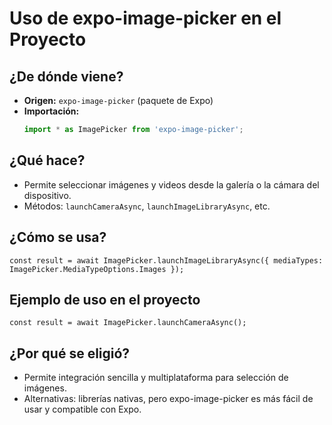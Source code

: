 # Uso de expo-image-picker en el Proyecto

## ¿De dónde viene?
- **Origen:** `expo-image-picker` (paquete de Expo)
- **Importación:**
  ```typescript
  import * as ImagePicker from 'expo-image-picker';
  ```

## ¿Qué hace?
- Permite seleccionar imágenes y videos desde la galería o la cámara del dispositivo.
- Métodos: `launchCameraAsync`, `launchImageLibraryAsync`, etc.

## ¿Cómo se usa?
```tsx
const result = await ImagePicker.launchImageLibraryAsync({ mediaTypes: ImagePicker.MediaTypeOptions.Images });
```

## Ejemplo de uso en el proyecto
```tsx
const result = await ImagePicker.launchCameraAsync();
```

## ¿Por qué se eligió?
- Permite integración sencilla y multiplataforma para selección de imágenes.
- Alternativas: librerías nativas, pero expo-image-picker es más fácil de usar y compatible con Expo. 